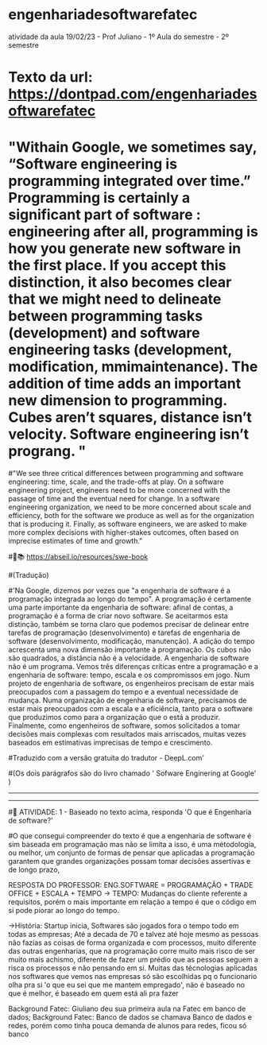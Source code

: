 # engenhariadesoftwarefatec
atividade da aula 19/02/23 - Prof Juliano - 1º Aula do semestre - 2º semestre

# Texto da url: https://dontpad.com/engenhariadesoftwarefatec

# "Withain Google, we sometimes say, “Software engineering is programming integrated over time.” Programming is certainly a significant part of software : engineering after all, programming is how you generate new software in the first place. If you accept this distinction, it also becomes clear that we might need to delineate between programming tasks (development) and software engineering tasks (development, modification, mmimaintenance). The addition of time adds an important new dimension to programming. Cubes aren’t squares, distance isn’t velocity. Software engineering isn’t prograng.  "

#"We see three critical differences between programming and software engineering: time, scale, and the trade-offs at play. On a software engineering project, engineers need to be more concerned with the passage of time and the eventual need for change. In a software engineering organization, we need to be more concerned about scale and efficiency, both for the software we produce as well as for the organization that is producing it. Finally, as software engineers, we are asked to make more complex decisions with higher-stakes outcomes, often based on imprecise estimates of time and growth."

#📖📚 https://abseil.io/resources/swe-book


#(Tradução)

#'Na Google, dizemos por vezes que "a engenharia de software é a programação integrada ao longo do tempo". 
A programação é certamente uma parte importante da engenharia de software: afinal de contas, a programação é a forma de criar novo software. Se aceitarmos esta distinção, também se torna claro que podemos precisar de delinear entre tarefas de programação (desenvolvimento) e tarefas de engenharia de software (desenvolvimento, modificação, manutenção). A adição do tempo acrescenta uma nova dimensão importante à programação. Os cubos não são quadrados, a distância não é a velocidade. A engenharia de software não é um programa. Vemos três diferenças críticas entre a programação e a engenharia de software: tempo, escala e os compromissos em jogo. Num projeto de engenharia de software, os engenheiros precisam de estar mais preocupados com a passagem do tempo e a eventual necessidade de mudança. Numa organização de engenharia de software, precisamos de estar mais preocupados com a escala e a eficiência, tanto para o software que produzimos como para a organização que o está a produzir. Finalmente, como engenheiros de software, somos solicitados a tomar decisões mais complexas com resultados mais arriscados, muitas vezes baseados em estimativas imprecisas de tempo e crescimento.

#Traduzido com a versão gratuita do tradutor - DeepL.com'

#(Os dois parágrafos são do livro chamado ' Sofware Enginering at Google' )

--------------------------------------------------------------------
--------------------------------------------------------------------

#📝 ATIVIDADE: 1 - Baseado no texto acima, responda 'O que é Engenharia de software?'

#O que consegui compreender do texto é que a engenharia de software é sim baseada em programação mas não se limita a isso, é uma métodologia, ou melhor, um conjunto de formas de pensar que aplicadas a programação garantem que grandes organizações possam tomar decisões assertivas e de longo prazo, 

RESPOSTA DO PROFESSOR: ENG.SOFTWARE = PROGRAMAÇÃO + TRADE OFFICE + ESCALA + TEMPO
-> TEMPO: Mudanças do cliente referente a requisitos, porém o mais importante em relação a tempo é que o código em si pode piorar ao longo do tempo.

->História: Startup inicia, 
Softwares são jogados fora o tempo todo em todas as empresas;
Até a decada de 70 e talvez até hoje mesmo as pessoas não fazias as coisas de forma organizada e com processos, muito diferente das outras engenharias, que na programação corre muito mais risco de ser muito mais achismo, diferente de fazer um prédio que as pessoas seguem a risca os processos e não pensando em si.
Muitas das técnologias aplicadas nos softwares que vemos nas empresas só são escolhidas pq o funcionario olha pra si 'o que eu sei que me mantem empregado', não é baseado no que é melhor, é baseado em quem está ali pra fazer

Background Fatec: Giuliano deu sua primeira aula na Fatec em banco de dados;
Background Fatec: Banco de dados se chamava Banco de dados e redes, porém como tinha pouca demanda de alunos para redes, ficou só banco
